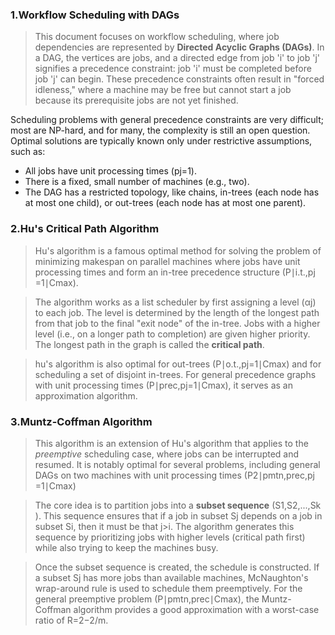 ### 1.Workflow Scheduling with DAGs

>This document focuses on workflow scheduling, where job dependencies are represented by **Directed Acyclic Graphs (DAGs)**. In a DAG, the vertices are jobs, and a directed edge from job 'i' to job 'j' signifies a precedence constraint: job 'i' must be completed before job 'j' can begin. These precedence constraints often result in "forced idleness," where a machine may be free but cannot start a job because its prerequisite jobs are not yet finished.

Scheduling problems with general precedence constraints are very difficult; most are NP-hard, and for many, the complexity is still an open question. Optimal solutions are typically known only under restrictive assumptions, such as:

* All jobs have unit processing times (pj​=1).
* There is a fixed, small number of machines (e.g., two).
* The DAG has a restricted topology, like chains, in-trees (each node has at most one child), or out-trees (each node has at most one parent).

### 2.Hu's Critical Path Algorithm

>Hu's algorithm is a famous optimal method for solving the problem of minimizing makespan on parallel machines where jobs have unit processing times and form an in-tree precedence structure (P∣i.t.,pj​=1∣Cmax​).

>The algorithm works as a list scheduler by first assigning a level (αj​) to each job. The level is determined by the length of the longest path from that job to the final "exit node" of the in-tree. Jobs with a higher level (i.e., on a longer path to completion) are given higher priority. The longest path in the graph is called the **critical path**.

>hu's algorithm is also optimal for out-trees (P∣o.t.,pj​=1∣Cmax​) and for scheduling a set of disjoint in-trees. For general precedence graphs with unit processing times (P∣prec,pj​=1∣Cmax​), it serves as an approximation algorithm.


### 3.Muntz-Coffman Algorithm

>This algorithm is an extension of Hu's algorithm that applies to the _preemptive_ scheduling case, where jobs can be interrupted and resumed. It is notably optimal for several problems, including general DAGs on two machines with unit processing times (P2​∣pmtn,prec,pj​=1∣Cmax​)

>The core idea is to partition jobs into a **subset sequence** (S1​,S2​,...,Sk​). This sequence ensures that if a job in subset Sj​ depends on a job in subset Si​, then it must be that j>i. The algorithm generates this sequence by prioritizing jobs with higher levels (critical path first) while also trying to keep the machines busy.

>Once the subset sequence is created, the schedule is constructed. If a subset Sj​ has more jobs than available machines, McNaughton's wrap-around rule is used to schedule them preemptively. For the general preemptive problem (P∣pmtn,prec∣Cmax​), the Muntz-Coffman algorithm provides a good approximation with a worst-case ratio of R=2−2/m.








